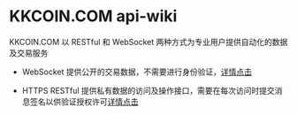 # KKCOIN.COM api-wiki

KKCOIN.COM 以 RESTful 和 WebSocket 两种方式为专业用户提供自动化的数据及交易服务

- WebSocket 提供公开的交易数据，不需要进行身份验证，[详情点击](https://github.com/KKCoinEx/api-wiki/wiki/WebSocket-API)

- HTTPS RESTful 提供私有数据的访问及操作接口，需要在每次访问时提交消息签名以供验证授权许可[详情点击](https://github.com/KKCoinEx/api-wiki/wiki/RESTful--API)
